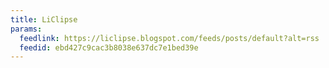 ```yaml
---
title: LiClipse
params:
  feedlink: https://liclipse.blogspot.com/feeds/posts/default?alt=rss
  feedid: ebd427c9cac3b8038e637dc7e1bed39e
---
```

